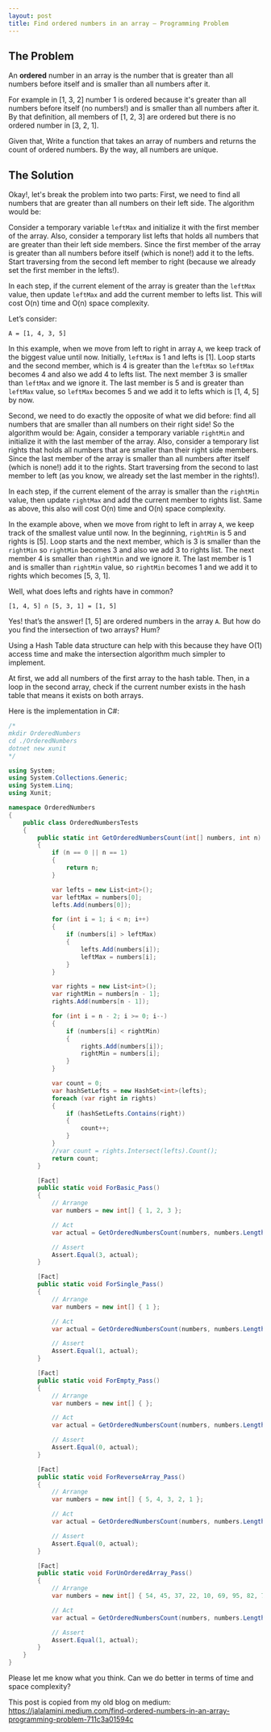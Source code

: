 ```yaml
---
layout: post
title: Find ordered numbers in an array — Programming Problem
---
```


## The Problem
An **ordered** number in an array is the number that is greater than all numbers before itself and is smaller than all numbers after it.

For example in [1, 3, 2] number 1 is ordered because it's greater than all numbers before itself (no numbers!) and is smaller than all numbers after it.
By that definition, all members of [1, 2, 3] are ordered but there is no ordered number in [3, 2, 1].

Given that, Write a function that takes an array of numbers and returns the count of ordered numbers. By the way, all numbers are unique.


## The Solution
Okay!, let's break the problem into two parts:
First, we need to find all numbers that are greater than all numbers on their left side. The algorithm would be:

Consider a temporary variable `leftMax` and initialize it with the first member of the array. Also, consider a temporary list lefts that holds all numbers that are greater than their left side members. Since the first member of the array is greater than all numbers before itself (which is none!) add it to the lefts.
Start traversing from the second left member to right (because we already set the first member in the lefts!).

In each step, if the current element of the array is greater than the `leftMax` value, then update `leftMax` and add the current member to lefts list.
This will cost O(n) time and O(n) space complexity.

Let’s consider:
```
A = [1, 4, 3, 5]
```

In this example, when we move from left to right in array `A`, we keep track of the biggest value until now. Initially, `leftMax` is 1 and lefts is [1]. Loop starts and the second member, which is 4 is greater than the `leftMax` so `leftMax` becomes 4 and also we add 4 to lefts list. The next member 3 is smaller than `leftMax` and we ignore it. The last member is 5 and is greater than `leftMax` value, so `leftMax` becomes 5 and we add it to lefts which is [1, 4, 5] by now.

Second, we need to do exactly the opposite of what we did before: find all numbers that are smaller than all numbers on their right side! So the algorithm would be:
Again, consider a temporary variable `rightMin` and initialize it with the last member of the array. Also, consider a temporary list rights that holds all numbers that are smaller than their right side members. Since the last member of the array is smaller than all numbers after itself (which is none!) add it to the rights. Start traversing from the second to last member to left (as you know, we already set the last member in the rights!).

In each step, if the current element of the array is smaller than the `rightMin` value, then update `rightMax` and add the current member to rights list.
Same as above, this also will cost O(n) time and O(n) space complexity.

In the example above, when we move from right to left in array `A`, we keep track of the smallest value until now. In the beginning, `rightMin` is 5 and rights is [5]. Loop starts and the next member, which is 3 is smaller than the `rightMin` so `rightMin` becomes 3 and also we add 3 to rights list. The next member 4 is smaller than `rightMin` and we ignore it. The last member is 1 and is smaller than `rightMin` value, so `rightMin` becomes 1 and we add it to rights which becomes [5, 3, 1].

Well, what does lefts and rights have in common?
```
[1, 4, 5] ∩ [5, 3, 1] = [1, 5]
```

Yes! that’s the answer! [1, 5] are ordered numbers in the array `A`.
But how do you find the intersection of two arrays? Hum?

Using a Hash Table data structure can help with this because they have O(1) access time and make the intersection algorithm much simpler to implement.

At first, we add all numbers of the first array to the hash table. Then, in a loop in the second array, check if the current number exists in the hash table that means it exists on both arrays.

Here is the implementation in C#:
```csharp
/*
mkdir OrderedNumbers
cd ./OrderedNumbers 
dotnet new xunit
*/ 

using System;
using System.Collections.Generic;
using System.Linq;
using Xunit;

namespace OrderedNumbers
{
    public class OrderedNumbersTests
    {
        public static int GetOrderedNumbersCount(int[] numbers, int n)
        {
            if (n == 0 || n == 1)
            {
                return n;
            }

            var lefts = new List<int>();
            var leftMax = numbers[0];
            lefts.Add(numbers[0]);

            for (int i = 1; i < n; i++)
            {
                if (numbers[i] > leftMax)
                {
                    lefts.Add(numbers[i]);
                    leftMax = numbers[i];
                }
            }

            var rights = new List<int>();
            var rightMin = numbers[n - 1];
            rights.Add(numbers[n - 1]);

            for (int i = n - 2; i >= 0; i--)
            {
                if (numbers[i] < rightMin)
                {
                    rights.Add(numbers[i]);
                    rightMin = numbers[i];
                }
            }

            var count = 0;
            var hashSetLefts = new HashSet<int>(lefts);
            foreach (var right in rights)
            {
                if (hashSetLefts.Contains(right))
                {
                    count++;
                }
            }
            //var count = rights.Intersect(lefts).Count();
            return count;
        }

        [Fact]
        public static void ForBasic_Pass()
        {
            // Arrange
            var numbers = new int[] { 1, 2, 3 };

            // Act
            var actual = GetOrderedNumbersCount(numbers, numbers.Length);

            // Assert
            Assert.Equal(3, actual);
        }

        [Fact]
        public static void ForSingle_Pass()
        {
            // Arrange
            var numbers = new int[] { 1 };

            // Act
            var actual = GetOrderedNumbersCount(numbers, numbers.Length);

            // Assert
            Assert.Equal(1, actual);
        }

        [Fact]
        public static void ForEmpty_Pass()
        {
            // Arrange
            var numbers = new int[] { };

            // Act
            var actual = GetOrderedNumbersCount(numbers, numbers.Length);

            // Assert
            Assert.Equal(0, actual);
        }

        [Fact]
        public static void ForReverseArray_Pass()
        {
            // Arrange
            var numbers = new int[] { 5, 4, 3, 2, 1 };

            // Act
            var actual = GetOrderedNumbersCount(numbers, numbers.Length);

            // Assert
            Assert.Equal(0, actual);
        }

        [Fact]
        public static void ForUnOrderedArray_Pass()
        {
            // Arrange
            var numbers = new int[] { 54, 45, 37, 22, 10, 69, 95, 82, 71 };

            // Act
            var actual = GetOrderedNumbersCount(numbers, numbers.Length);

            // Assert
            Assert.Equal(1, actual);
        }
    }
}
```

Please let me know what you think. Can we do better in terms of time and space complexity?

This post is copied from my old blog on medium: https://jalalamini.medium.com/find-ordered-numbers-in-an-array-programming-problem-711c3a01594c